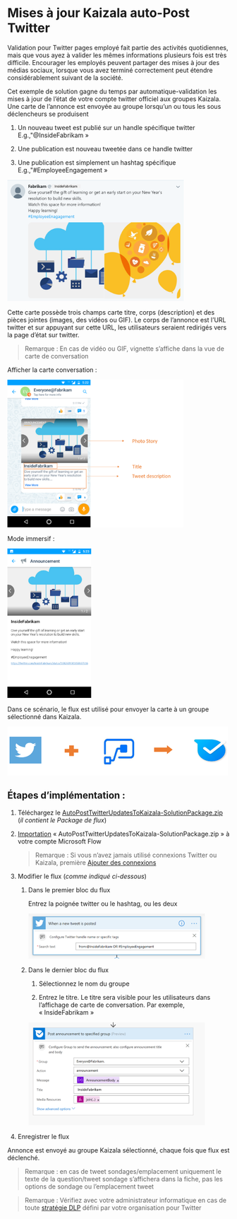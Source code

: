 # <a name="auto-post-twitter-updates-to-kaizala"></a>Mises à jour Kaizala auto-Post Twitter

Validation pour Twitter pages employé fait partie des activités quotidiennes, mais que vous ayez à valider les mêmes informations plusieurs fois est très difficile. Encourager les employés peuvent partager des mises à jour des médias sociaux, lorsque vous avez terminé correctement peut étendre considérablement suivant de la société. 

Cet exemple de solution gagne du temps par automatique-validation les mises à jour de l’état de votre compte twitter officiel aux groupes Kaizala. Une carte de l’annonce est envoyée au groupe lorsqu’un ou tous les sous déclencheurs se produisent

1. Un nouveau tweet est publié sur un handle spécifique twitter E.g.,"@InsideFabrikam »

2. Une publication est nouveau tweetée dans ce handle twitter 
    
3. Une publication est simplement un hashtag spécifique E.g.,"#EmployeeEngagement »

<img src="AutoPostTwitterUpdatesToKaizalaImages/6.png" alt="Tweet" width="400" />

Cette carte possède trois champs carte titre, corps (description) et des pièces jointes (images, des vidéos ou GIF). Le corps de l’annonce est l’URL twitter et sur appuyant sur cette URL, les utilisateurs seraient redirigés vers la page d’état sur twitter.

> Remarque : En cas de vidéo ou GIF, vignette s’affiche dans la vue de carte de conversation

Afficher la carte conversation :

<img src="AutoPostTwitterUpdatesToKaizalaImages/1.png" alt="Chat card view Logo" width="400" />

Mode immersif :

<img src="AutoPostTwitterUpdatesToKaizalaImages/2.png" alt="Immersive view Logo" width="190" />

Dans ce scénario, le flux est utilisé pour envoyer la carte à un groupe sélectionné dans Kaizala.

<img src="AutoPostTwitterUpdatesToKaizalaImages/3.png" alt="Flow+Twitter>Kaizala" width="500" />

## <a name="implementation-steps"></a>Étapes d’implémentation :

1. Téléchargez le [AutoPostTwitterUpdatesToKaizala-SolutionPackage.zip](https://github.com/MicrosoftDocs/kaizala-docs/blob/master/Articles/BusinessSolutions/CorporateCommunications/AutoPostTwitterUpdatesToKaizala/AutoPostTwitterUpdatesToKaizala-SolutionPackage.zip) (*il contient le Package de flux*)

2. [Importation](https://flow.microsoft.com/en-us/blog/import-export-bap-packages/) « AutoPostTwitterUpdatesToKaizala-SolutionPackage.zip » à votre compte Microsoft Flow

     > Remarque : Si vous n’avez jamais utilisé connexions Twitter ou Kaizala, première [Ajouter des connexions](https://docs.microsoft.com/en-us/flow/add-manage-connections)

3. Modifier le flux (*comme indiqué ci-dessous*)

    1.  Dans le premier bloc du flux
    
        Entrez la poignée twitter ou le hashtag, ou les deux
        
        <img src="AutoPostTwitterUpdatesToKaizalaImages/4.PNG" alt="Firstblock>Kaizala" width="400" />
    
    2.  Dans le dernier bloc du flux
      
        1. Sélectionnez le nom du groupe 
    
        2. Entrez le titre. Le titre sera visible pour les utilisateurs dans l’affichage de carte de conversation. Par exemple, « InsideFabrikam »
     
        <img src="AutoPostTwitterUpdatesToKaizalaImages/5.PNG" alt="Flow+Twitter>Kaizala" width="400" />
     
4. Enregistrer le flux

Annonce est envoyé au groupe Kaizala sélectionné, chaque fois que flux est déclenché.

> Remarque : en cas de tweet sondages/emplacement uniquement le texte de la question/tweet sondage s’affichera dans la fiche, pas les options de sondage ou l’emplacement tweet

> Remarque : Vérifiez avec votre administrateur informatique en cas de toute [stratégie DLP](https://docs.microsoft.com/en-us/flow/prevent-data-loss) défini par votre organisation pour Twitter
